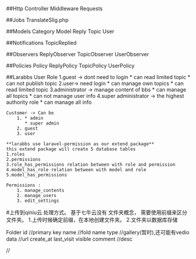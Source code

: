 ##Http
    Controller
    Middleware
    Requests

##Jobs
    TranslateSlig.php

##Models
    Category
    Model
    Reply
    Topic
    User

##Notifications
    TopicReplied

##Observers
    ReplyObserver
    TopicObserver
    UserObserver

##Policies
    Policy
    ReplyPolicy
    TopicPolicy
    UserPolicy


##Larabbs User Role
    1.guest -> dont need to login
        * can read limited topic
        * can not publish topic
    2.user-> need login 
        * can manage own topics 
        * can read limited topic
    3.administrator -> manage content of bbs
        * can manage all topics
        * can not manage user info
    4.super administrator -> the highest authority role
        * can manage all info

    Customer -> Can be
        1. * admin
           * super admin 
        2. guest
        3. user

    **larabbs use laravel-permission as our extend package**
    this extend package will create 5 database tables
    1.roles 
    2.permissions
    3.role_has_permissions relation between with role and permission
    4.model_has_role relation between with model and role
    5.model_has_permissions

    Permissions : 
        1. manage_contents
        2. manage_users
        3. edit_settings


#上传到qiniu云 处理方式。
基于七牛云没有 文件夹概念， 需要使用前缀来区分文件夹。
1.上传时候确定前缀，在本地创建文件夹。
2.文件夹以数据库存储

Folder
id //primary key
name //fold name
type //gallery(暂时),还可能有vedio
data //url
create_at 
last_visit
visible 
comment //desc



//
